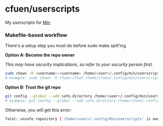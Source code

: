 # cfuen/userscripts
My userscripts for [Min](https://github.com/minbrowser/min)

### Makefile-based workflow

There's a setup step you must do before sudo make spill'ing

**Option A: Become the repo owner**

*This may have security implications, so refer to your security person first.*
```bash
sudo chown -R <username>:<username> /home/<user>/.config/min/userscripts
# example: sudo chown -R cfuen:cfuen /home/cfuen/.config/min/userscripts
```

**Option B: Trust the git repo**
```bash
git config --global --add safe.directory /home/<user>/.config/min/userscripts
# example: git config --global --add safe.directory /home/cfuen/.config/Min/userscripts
```

Otherwise, you will get this error:
```bash
fatal: unsafe repository ('/home/<user>/.config/Min/userscripts' is owned by someone else)
```
